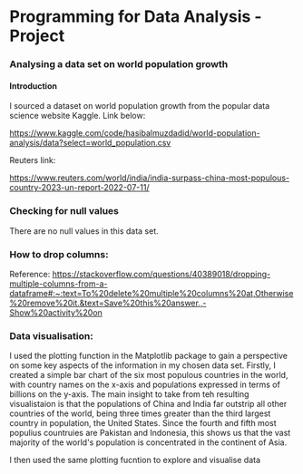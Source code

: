 # Programming for Data Analysis - Project

### Analysing a data set on world population growth

#### Introduction



I sourced a dataset on world population growth from the popular data science website Kaggle. Link below:

https://www.kaggle.com/code/hasibalmuzdadid/world-population-analysis/data?select=world_population.csv

Reuters link: 

https://www.reuters.com/world/india/india-surpass-china-most-populous-country-2023-un-report-2022-07-11/


### Checking for null values
There are no null values in this data set.


### How to drop columns:

Reference: https://stackoverflow.com/questions/40389018/dropping-multiple-columns-from-a-dataframe#:~:text=To%20delete%20multiple%20columns%20at,Otherwise%20remove%20it.&text=Save%20this%20answer.,-Show%20activity%20on

### Data visualisation:

I used the plotting function in the Matplotlib package to gain a perspective on some key aspects of the information in my chosen data set. Firstly, I created a simple bar chart of the six most populous countries in the world, with country names on the x-axis and populations expressed in terms of billions on the y-axis. The main insight to take from teh resulting visualistaion is that the populations of China and India far outstrip all other countries of the world, being three times greater than the third largest country in population, the United States. Since the fourth and fifth most populius countruies are Pakistan and Indonesia, this shows us that the vast majority of the world's population is concentrated in the continent of Asia.

I then used the same plotting fucntion to explore and visualise data

